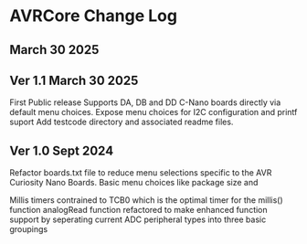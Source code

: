 # AVRCore Change Log
## March 30 2025



## Ver 1.1 March 30 2025
First Public release
Supports DA, DB and DD C-Nano boards directly via default menu choices.  Expose menu choices for I2C configuration and printf suport
Add testcode directory and associated readme files.

## Ver 1.0 Sept 2024
Refactor boards.txt file to reduce menu selections specific to the AVR Curiosity Nano Boards. Basic menu choices like package size and 

Millis timers contrained to TCB0 which is the optimal timer for the millis() function
analogRead function refactored to make enhanced function support by seperating current ADC peripheral types into three basic groupings





